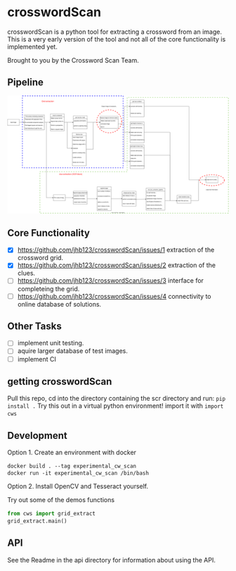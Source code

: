 
# crosswordScan

crosswordScan is a python tool for extracting a crossword from an image. This is a very early version of the tool and not all of the core functionality is implemented yet. 

Brought to you by the Crossword Scan Team.

## Pipeline

![pipeline](https://github.com/jhb123/crosswordScan/blob/main/crossword_extraction.svg)

## Core Functionality

- [x] https://github.com/jhb123/crosswordScan/issues/1 extraction of the crossword grid.
- [x] https://github.com/jhb123/crosswordScan/issues/2 extraction of the clues.
- [ ] https://github.com/jhb123/crosswordScan/issues/3 interface for completeing the grid.
- [ ] https://github.com/jhb123/crosswordScan/issues/4 connectivity to online database of solutions.

## Other Tasks

- [ ] implement unit testing.
- [ ] aquire larger database of test images.
- [ ] implement CI

## getting crosswordScan

Pull this repo, cd into the directory containing the scr directory and run:
```pip install .```
Try this out in a virtual python environment! import it with `import cws`

## Development

Option 1. Create an environment with docker
```
docker build . --tag experimental_cw_scan
docker run -it experimental_cw_scan /bin/bash
```
Option 2. 
Install OpenCV and Tesseract yourself.

Try out some of the demos functions
```python
from cws import grid_extract
grid_extract.main()
```

## API

See the Readme in the api directory for information about using the API.